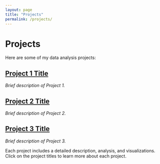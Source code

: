 ```yaml
---
layout: page
title: "Projects"
permalink: /projects/
---
```


# Projects

Here are some of my data analysis projects:

## [Project 1 Title](2024-05-01-project-1.md)
*Brief description of Project 1.*

## [Project 2 Title](2024-05-02-project-2.md)
*Brief description of Project 2.*

## [Project 3 Title](2024-05-03-project-3.md)
*Brief description of Project 3.*

Each project includes a detailed description, analysis, and visualizations. Click on the project titles to learn more about each project.
